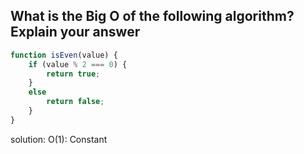 ## What is the Big O of the following algorithm? Explain your answer

```javascript
function isEven(value) {
    if (value % 2 === 0) {
        return true;
    }
    else
        return false;
    }
}
```
solution: O(1): Constant